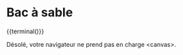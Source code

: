 # Bac à sable

{{terminal()}}

<canvas width="500" height="300">
  Désolé, votre navigateur ne prend pas en charge &lt;canvas&gt;.
</canvas>
<script>
var canvas = document.querySelector('canvas');
var ctx = canvas.getContext('2d');
ctx.fillStyle = 'white';
ctx.fillRect(10, 10, 300, 300);
ctx.beginPath()
ctx.moveTo(10, 10)
ctx.lineTo(310, 310)
ctx.stroke()

function boum(L) {
        var canvas = document.querySelector('canvas');
        var ctx = canvas.getContext('2d');
        ctx.beginPath()
        console.log('ligne 57', ctx)
        ctx.moveTo(50, 50)
        ctx.lineTo(50+L, 50)
        ctx.stroke()
    }

</script>